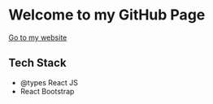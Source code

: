 # Welcome to my GitHub Page

[Go to my website](https://kytabyte.github.io/)

## Tech Stack

- @types React JS
- React Bootstrap